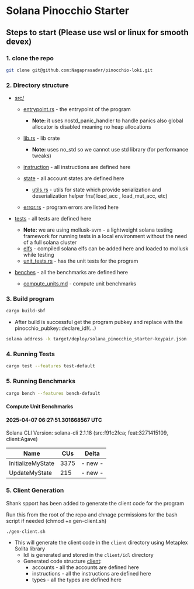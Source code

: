 # Solana Pinocchio Starter

## Steps to start (Please use wsl or linux for smooth devex)

### 1. clone the repo

```bash
git clone git@github.com:Nagaprasadvr/pinocchio-loki.git
```

### 2. Directory structure

- [src/](src/)

  - [entrypoint.rs](src/entrypoint.rs) - the entrypoint of the program

    - **Note:** it uses nostd_panic_handler to handle panics
      also global allocator is disabled meaning no heap allocations

  - [lib.rs](src/lib.rs) - lib crate

    - **Note:** uses no_std so we cannot use std library (for performance tweaks)

  - [instruction](src/instruction) - all instructions are defined here

  - [state](src/state/) - all account states are defined here

    - [utils.rs](src/state/utils.rs) - utils for state which provide serialization and deserialization helper fns( load_acc , load_mut_acc, etc)

  - [error.rs](program/src/error.rs) - program errors are listed here

- [tests](tests/) - all tests are defined here

  - **Note:** we are using mollusk-svm - a lightweight solana testing framework for running tests in a local environment without the need of a full solana cluster
  - [elfs](tests/elfs/) - compiled solana elfs can be added here and loaded to mollusk while testing
  - [unit_tests.rs](tests/unit_tests.rs) - has the unit tests for the program

- [benches](benches/) - all the benchmarks are defined here
  - [compute_units.md](benches/compute_units.md) - compute unit benchmarks

### 3. Build program

```bash
cargo build-sbf
```

- After build is successful get the program pubkey and replace with the pinocchio_pubkey::declare_id!(...)

```bash
solana address -k target/deploy/solana_pinocchio_starter-keypair.json
```

### 4. Running Tests

```bash
cargo test --features test-default
```

### 5. Running Benchmarks

```bash
cargo bench --features bench-default
```

#### Compute Unit Benchmarks

#### 2025-04-07 06:27:51.301668567 UTC

Solana CLI Version: solana-cli 2.1.18 (src:f91c2fca; feat:3271415109, client:Agave)

| Name              | CUs  | Delta   |
| ----------------- | ---- | ------- |
| InitializeMyState | 3375 | - new - |
| UpdateMyState     | 215  | - new - |

### 5. Client Generation

Shank spport has been added to generate the client code for the program

Run this from the root of the repo and chnage permissions for the bash script if needed (chmod +x gen-client.sh)

```bash
./gen-client.sh
```

- This will generate the client code in the `client` directory using Metaplex Solita library
  - Idl is generated and stored in the `client/idl` directory
  - Generated code structure [client](client/src/generated/):
    - accounts - all the accounts are defined here
    - instructions - all the instructions are defined here
    - types - all the types are defined here
